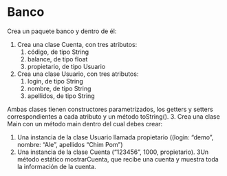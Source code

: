 # Banco
Crea un paquete banco y dentro de él:
1. Crea una clase Cuenta, con tres atributos:
    1. código, de tipo String
    2. balance, de tipo float
    3. propietario, de tipo Usuario
2. Crea una clase Usuario, con tres atributos:
   1. login, de tipo String
    2. nombre, de tipo String
   3. apellidos, de tipo String

Ambas clases tienen constructores parametrizados,  los getters y setters correspondientes a cada atributo y un método toString().
3. Crea una clase Main con un método  main dentro del cual debes crear:
   1. 	Una instancia de la clase Usuario llamada propietario ((login: “demo”, nombre: “Ale”, apellidos “Chim Pom”)
   2. 	Una instancia de la clase Cuenta (“123456”, 1000, propietario).
   3Un método estático mostrarCuenta, que recibe una cuenta y muestra toda la información de la cuenta.
